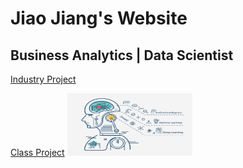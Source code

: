 # Jiao Jiang's Website
## Business Analytics | Data Scientist

[Industry Project](/code/index.md)


 
[Class Project](/class_project/index.md)
<img src="/assets/img/github1.jpg" width="200" height="100" class="img-responsive" alt=""> 
